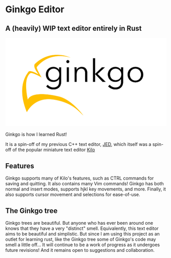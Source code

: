 # Ginkgo Editor

## A (heavily) WIP text editor entirely in Rust

![Screenshot Image](/images/ginkgoLogo.png)

Ginkgo is how I learned Rust!

It is a spin-off of my previous C++ text editor, [JED](https://github.com/jasbury1/jed), which itself was a spin-off of the popular miniature text editor [Kilo](https://github.com/antirez/kilo)

## Features

Ginkgo supports many of Kilo's features, such as CTRL commands for saving and quitting.
It also contains many Vim commands! Ginkgo has both normal and insert modes, supports hjkl key movements, and more.
Finally, it also supports cursor movement and selections for ease-of-use.

## The Ginkgo tree

Ginkgo trees are beautiful. But anyone who has ever been around one knows that they have a very "distinct" smell.
Equivalently, this text editor aims to be beautiful and simplistic. 
But since I am using this project as an outlet for learning rust, like the Ginkgo tree some of Ginkgo's code may smell a little off...
It will continue to be a work of progress as it undergoes future revisions! And it remains open to suggestions and collaboration.